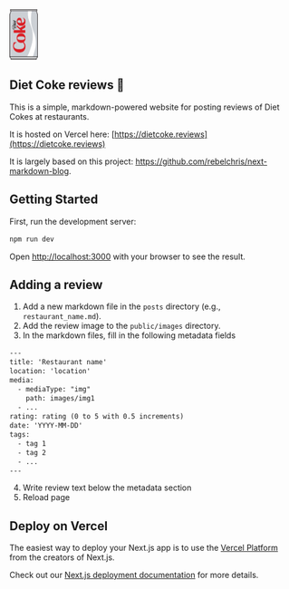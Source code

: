 <img src="./public/images/diet-coke/full-can.svg" width="50" height="auto">

## Diet Coke reviews 🥤

This is a simple, markdown-powered website for posting reviews of Diet Cokes at restaurants.

It is hosted on Vercel here: [https://dietcoke.reviews](https://dietcoke.reviews)

It is largely based on this project: https://github.com/rebelchris/next-markdown-blog.

## Getting Started

First, run the development server:

```bash
npm run dev
```

Open [http://localhost:3000](http://localhost:3000) with your browser to see the result.

## Adding a review

1. Add a new markdown file in the `posts` directory (e.g., `restaurant_name.md`).
2. Add the review image to the `public/images` directory.
3. In the markdown files, fill in the following metadata fields

```
---
title: 'Restaurant name'
location: 'location'
media:
  - mediaType: "img"
    path: images/img1
  - ...
rating: rating (0 to 5 with 0.5 increments)
date: 'YYYY-MM-DD'
tags:
  - tag 1
  - tag 2
  - ...
---
```

4. Write review text below the metadata section
5. Reload page

## Deploy on Vercel

The easiest way to deploy your Next.js app is to use the [Vercel Platform](https://vercel.com/new?utm_medium=default-template&filter=next.js&utm_source=create-next-app&utm_campaign=create-next-app-readme) from the creators of Next.js.

Check out our [Next.js deployment documentation](https://nextjs.org/docs/deployment) for more details.

